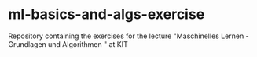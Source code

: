 # ml-basics-and-algs-exercise
Repository containing the exercises for the lecture "Maschinelles Lernen - Grundlagen und Algorithmen " at KIT
